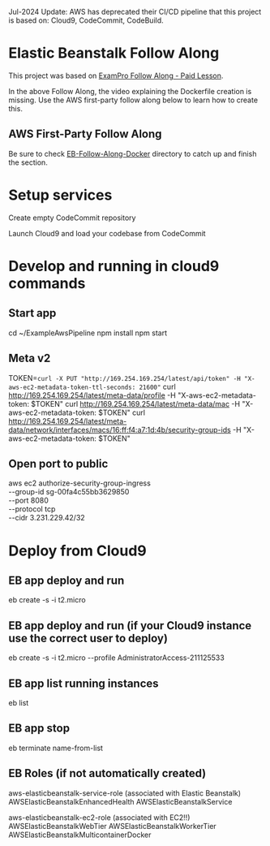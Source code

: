 Jul-2024 Update: AWS has deprecated their CI/CD pipeline that this project is based on: Cloud9, CodeCommit, CodeBuild.

# Elastic Beanstalk Follow Along

This project was based on [ExamPro Follow Along - Paid Lesson](https://app.exampro.co/student/material/dva-c01/1057).

In the above Follow Along, the video explaining the Dockerfile creation is missing. Use the AWS first-party follow along below to learn how to create this.

## AWS First-Party Follow Along

Be sure to check [EB-Follow-Along-Docker](https://github.com/ExamProCo/TheFreeAWSDeveloperAssociate/tree/master/EB-Follow-Along-Docker) directory to catch up and finish the section.

# Setup services

Create empty CodeCommit repository

Launch Cloud9 and load your codebase from CodeCommit

# Develop and running in cloud9 commands

## Start app
cd ~/ExampleAwsPipeline
npm install
npm start

## Meta v2
TOKEN=`curl -X PUT "http://169.254.169.254/latest/api/token" -H "X-aws-ec2-metadata-token-ttl-seconds: 21600"`
curl http://169.254.169.254/latest/meta-data/profile -H "X-aws-ec2-metadata-token: $TOKEN"
curl http://169.254.169.254/latest/meta-data/mac -H "X-aws-ec2-metadata-token: $TOKEN"
curl http://169.254.169.254/latest/meta-data/network/interfaces/macs/16:ff:f4:a7:1d:4b/security-group-ids -H "X-aws-ec2-metadata-token: $TOKEN"

## Open port to public
aws ec2 authorize-security-group-ingress \
--group-id sg-00fa4c55bb3629850 \
--port 8080 \
--protocol tcp \
--cidr 3.231.229.42/32

# Deploy from Cloud9

## EB app deploy and run
eb create -s -i t2.micro

## EB app deploy and run (if your Cloud9 instance use the correct user to deploy)
eb create -s -i t2.micro --profile AdministratorAccess-211125533

## EB app list running instances
eb list

## EB app stop
eb terminate name-from-list

## EB Roles (if not automatically created)
aws-elasticbeanstalk-service-role
(associated with Elastic Beanstalk)
AWSElasticBeanstalkEnhancedHealth
AWSElasticBeanstalkService

aws-elasticbeanstalk-ec2-role
(associated with EC2!!)
AWSElasticBeanstalkWebTier
AWSElasticBeanstalkWorkerTier
AWSElasticBeanstalkMulticontainerDocker